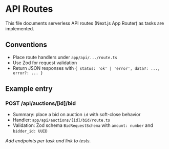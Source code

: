 # API Routes

This file documents serverless API routes (Next.js App Router) as tasks are implemented.

## Conventions
- Place route handlers under `app/api/.../route.ts`
- Use Zod for request validation
- Return JSON responses with `{ status: 'ok' | 'error', data?: ..., error?: ... }`

## Example entry
### POST /api/auctions/[id]/bid
- Summary: place a bid on auction `id` with soft-close behavior
- Handler: `app/api/auctions/[id]/bid/route.ts`
- Validation: Zod schema `BidRequestSchema` with `amount: number` and `bidder_id: UUID`

_Add endpoints per task and link to tests._
